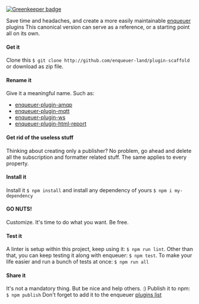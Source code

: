 [![Greenkeeper badge](https://badges.greenkeeper.io/enqueuer-land/plugin-scaffold.svg)](https://greenkeeper.io/)

Save time and headaches, and create a more easily maintainable [enqueuer](http://github.com/enqueuer-land/enqueuer) plugins
This canonical version can serve as a reference, or a starting point all on its own.

#### Get it

Clone this `$ git clone http://github.com/enqueuer-land/plugin-scaffold` or download as zip file.

#### Rename it
Give it a meaningful name. Such as: 
- [enqueuer-plugin-amqp](http://github.com/enqueuer-land/enqueuer-plugin-amqp) 
- [enqueuer-plugin-mqtt](http://github.com/enqueuer-land/enqueuer-plugin-mqtt) 
- [enqueuer-plugin-ws](https://github.com/williamsdevaccount/enqueuer-plugin-ws) 
- [enqueuer-plugin-html-report](http://github.com/enqueuer-land/enqueuer-plugin-html-report) 

#### Get rid of the useless stuff
Thinking about creating only a publisher? No problem, go ahead and delete all the subscription and formatter related stuff.
The same applies to every property.

#### Install it
Install it `$ npm install` and install any dependency of yours `$ npm i my-dependency`

#### GO NUTS!
Customize. It's time to do what you want. Be free.

#### Test it
A linter is setup within this project, keep using it: `$ npm run lint`.
Other than that, you can keep testing it along with enqueuer: `$ npm test`.
To make your life easier and run a bunch of tests at once: `$ npm run all`

#### Share it
It's not a mandatory thing. But be nice and help others. :)
Publish it to npm: `$ npm publish`
Don't forget to add it to the enqueuer [plugins list](http://github.com/enqueuer-land/plugins-list)




